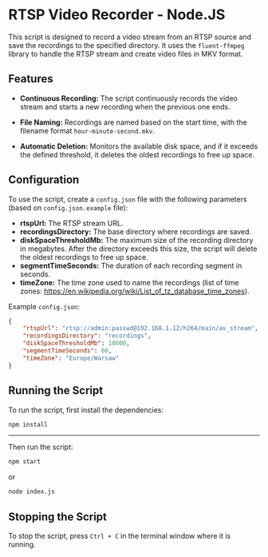 # RTSP Video Recorder - Node.JS

This script is designed to record a video stream from an RTSP source and save the recordings to the specified directory. It uses the `fluent-ffmpeg` library to handle the RTSP stream and create video files in MKV format.

## Features

- **Continuous Recording:** The script continuously records the video stream and starts a new recording when the previous one ends.

- **File Naming:** Recordings are named based on the start time, with the filename format `hour-minute-second.mkv`.

- **Automatic Deletion:** Monitors the available disk space, and if it exceeds the defined threshold, it deletes the oldest recordings to free up space.

## Configuration

To use the script, create a `config.json` file with the following parameters (based on `config.json.example` file):

- **rtspUrl:** The RTSP stream URL.
- **recordingsDirectory:** The base directory where recordings are saved.
- **diskSpaceThresholdMb:** The maximum size of the recording directory in megabytes. After the directory exceeds this size, the script will delete the oldest recordings to free up space.
- **segmentTimeSeconds:** The duration of each recording segment in seconds.
- **timeZone:** The time zone used to name the recordings (list of time zones: https://en.wikipedia.org/wiki/List_of_tz_database_time_zones).

Example `config.json`:

```json
{
    "rtspUrl": "rtsp://admin:passwd@192.168.1.12/h264/main/av_stream",
    "recordingsDirectory": "recordings",
    "diskSpaceThresholdMb": 10000,
    "segmentTimeSeconds": 60,
    "timeZone": "Europe/Warsaw"
}
```

## Running the Script

To run the script, first install the dependencies:

```bash
npm install
```
---
Then run the script:
```bash
npm start
```

or

```bash
node index.js
```

## Stopping the Script

To stop the script, press `Ctrl + C` in the terminal window where it is running.
